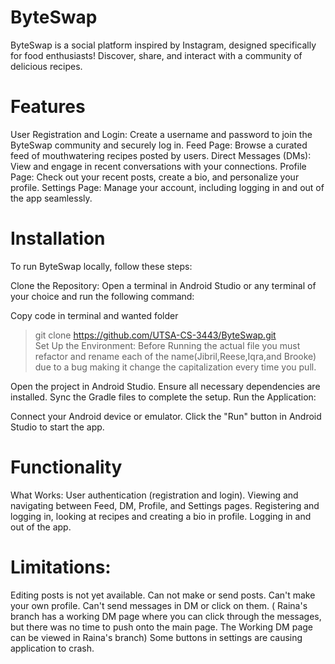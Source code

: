 # ByteSwap

ByteSwap is a social platform inspired by Instagram, designed specifically for food enthusiasts! Discover, share, and interact with a community of delicious recipes.


# Features

User Registration and Login: Create a username and password to join the ByteSwap community and securely log in.
Feed Page: Browse a curated feed of mouthwatering recipes posted by users.
Direct Messages (DMs): View and engage in recent conversations with your connections.
Profile Page: Check out your recent posts, create a bio, and personalize your profile.
Settings Page: Manage your account, including logging in and out of the app seamlessly.


# Installation
To run ByteSwap locally, follow these steps:

Clone the Repository: Open a terminal in Android Studio or any terminal of your choice and run the following command:

Copy code in terminal and wanted folder
> git clone https://github.com/UTSA-CS-3443/ByteSwap.git  
Set Up the Environment:
> Before Running the actual file you must refactor and rename each of the name(Jibril,Reese,Iqra,and Brooke) due to a bug making it change the capitalization every time you pull.


Open the project in Android Studio.
Ensure all necessary dependencies are installed.
Sync the Gradle files to complete the setup.
Run the Application:

Connect your Android device or emulator.
Click the "Run" button in Android Studio to start the app.

# Functionality
What Works:
User authentication (registration and login).
Viewing and navigating between Feed, DM, Profile, and Settings pages.
Registering and logging in, looking at recipes and creating a bio in profile.
Logging in and out of the app.

# Limitations:
Editing posts is not yet available.
Can not make or send posts.
Can't make your own profile.
Can't send messages in DM or click on them. ( Raina's branch has a working DM page where you can click through the messages, but there was no time to push onto the main page. The Working DM page can be viewed in Raina's branch)
Some buttons in settings are causing application to crash.
